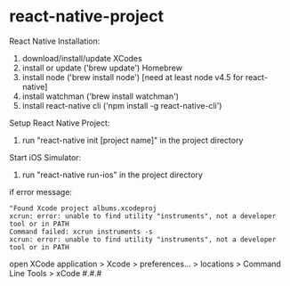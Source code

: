 # react-native-project

React Native Installation:
1) download/install/update XCodes
2) install or update ('brew update') Homebrew 
3) install node ('brew install node') [need at least node v4.5 for react-native]
4) install watchman ('brew install watchman')
5) install react-native cli ('npm install -g react-native-cli')

Setup React Native Project:
1) run "react-native init [project name]" in the project directory

Start iOS Simulator:
1) run "react-native run-ios" in the project directory
  
  if error message: 
    
    "Found Xcode project albums.xcodeproj
    xcrun: error: unable to find utility "instruments", not a developer tool or in PATH
    Command failed: xcrun instruments -s
    xcrun: error: unable to find utility "instruments", not a developer tool or in PATH

  open XCode application > Xcode > preferences... > locations > Command Line Tools > xCode #.#.#